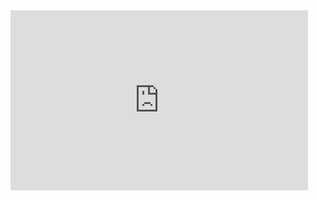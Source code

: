 <iframe src="https://zuhlke.sharepoint.com/sites/WebCourses/_layouts/15/Doc.aspx?sourcedoc={a23f68b8-9c61-4cd4-a6e8-3f019ab3e6f3}&amp;action=embedview&amp;wdAr=1.7777777777777777" width="476px" height="288px" frameborder="0">Dies ist ein eingebettetes <a target="_blank" href="https://office.com">Microsoft Office</a>-Dokument, unterstützt von <a target="_blank" href="https://office.com/webapps">Office</a>.</iframe>
